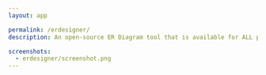 ```yaml
---
layout: app

permalink: /erdesigner/
description: An open-source ER Diagram tool that is available for ALL platforms.

screenshots:
  - erdesigner/screenshot.png
---
```

